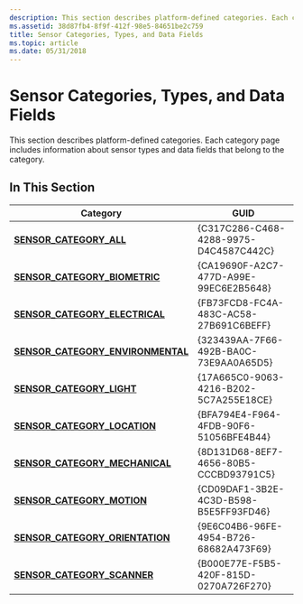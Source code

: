 ```yaml
---
description: This section describes platform-defined categories. Each category page includes information about sensor types and data fields that belong to the category.
ms.assetid: 38d87fb4-8f9f-412f-98e5-84651be2c759
title: Sensor Categories, Types, and Data Fields
ms.topic: article
ms.date: 05/31/2018
---
```


# Sensor Categories, Types, and Data Fields

This section describes platform-defined categories. Each category page includes information about sensor types and data fields that belong to the category.

## In This Section



| Category                                                                 | GUID                                   |
|--------------------------------------------------------------------------|----------------------------------------|
| [**SENSOR\_CATEGORY\_ALL**](sensor-category-all.md)                     | {C317C286-C468-4288-9975-D4C4587C442C} |
| [**SENSOR\_CATEGORY\_BIOMETRIC**](sensor-category-biometric.md)         | {CA19690F-A2C7-477D-A99E-99EC6E2B5648} |
| [**SENSOR\_CATEGORY\_ELECTRICAL**](sensor-category-electrical.md)       | {FB73FCD8-FC4A-483C-AC58-27B691C6BEFF} |
| [**SENSOR\_CATEGORY\_ENVIRONMENTAL**](sensor-category-environmental.md) | {323439AA-7F66-492B-BA0C-73E9AA0A65D5} |
| [**SENSOR\_CATEGORY\_LIGHT**](sensor-category-light.md)                 | {17A665C0-9063-4216-B202-5C7A255E18CE} |
| [**SENSOR\_CATEGORY\_LOCATION**](sensor-category-location.md)           | {BFA794E4-F964-4FDB-90F6-51056BFE4B44} |
| [**SENSOR\_CATEGORY\_MECHANICAL**](sensor-category-mechanical.md)       | {8D131D68-8EF7-4656-80B5-CCCBD93791C5} |
| [**SENSOR\_CATEGORY\_MOTION**](sensor-category-motion.md)               | {CD09DAF1-3B2E-4C3D-B598-B5E5FF93FD46} |
| [**SENSOR\_CATEGORY\_ORIENTATION**](sensor-category-orientation.md)     | {9E6C04B6-96FE-4954-B726-68682A473F69} |
| [**SENSOR\_CATEGORY\_SCANNER**](sensor-category-scanner.md)             | {B000E77E-F5B5-420F-815D-0270A726F270} |



 

 

 



